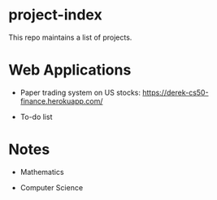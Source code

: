 # project-index
This repo maintains a list of projects.

# Web Applications

- Paper trading system on US stocks: https://derek-cs50-finance.herokuapp.com/

- To-do list

# Notes

- Mathematics

- Computer Science
